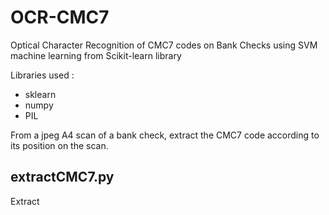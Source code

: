 # OCR-CMC7
Optical Character Recognition of CMC7 codes on Bank Checks using SVM machine learning from Scikit-learn library

Libraries used :
- sklearn
- numpy
- PIL

From a jpeg A4 scan of a bank check, extract the CMC7 code according to its position on the scan.

## extractCMC7.py
Extract 
